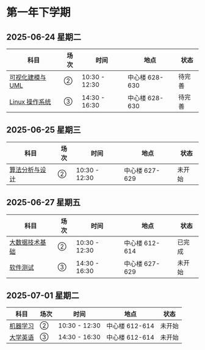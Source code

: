 # 第一年下学期

## 2025-06-24 星期二

| 科目                                                    | 场次 | 时间          | 地点           | 状态   |
| ------------------------------------------------------- | ---- | ------------- | -------------- | ------ |
| [可视化建模与 UML](./2025-06-24/00.可视化建模与-UML.md) | ②    | 10:30 - 12:30 | 中心楼 628-630 | 待完善 |
| [Linux 操作系统](./2025-06-24/01.Linux-操作系统.md)     | ③    | 14:30 - 16:30 | 中心楼 628-630 | 待完善 |

## 2025-06-25 星期三

| 科目                                                | 场次 | 时间          | 地点           | 状态   |
| --------------------------------------------------- | ---- | ------------- | -------------- | ------ |
| [算法分析与设计](./2025-06-25/00.算法分析与设计.md) | ②    | 10:30 - 12:30 | 中心楼 627-629 | 未开始 |

## 2025-06-27 星期五

| 科目                                                | 场次 | 时间          | 地点           | 状态   |
| --------------------------------------------------- | ---- | ------------- | -------------- | ------ |
| [大数据技术基础](./2025-06-27/00.大数据技术基础.md) | ②    | 10:30 - 12:30 | 中心楼 612-614 | 已完成 |
| [软件测试](./2025-06-27/01.软件测试.md)             | ③    | 14:30 - 16:30 | 中心楼 627-629 | 未开始 |

## 2025-07-01 星期二

| 科目                                    | 场次 | 时间          | 地点           | 状态   |
| --------------------------------------- | ---- | ------------- | -------------- | ------ |
| [机器学习](./2025-07-01/00.机器学习.md) | ②    | 10:30 - 12:30 | 中心楼 612-614 | 未开始 |
| [大学英语](./2025-07-01/01.大学英语.md) | ③    | 14:30 - 16:30 | 中心楼 612-614 | 未开始 |
